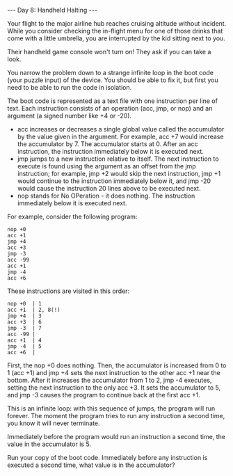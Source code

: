 --- Day 8: Handheld Halting ---

Your flight to the major airline hub reaches cruising altitude without incident. While you consider checking the in-flight menu 
for one of those drinks that come with a little umbrella, you are interrupted by the kid sitting next to you.

Their handheld game console won't turn on! They ask if you can take a look.

You narrow the problem down to a strange infinite loop in the boot code (your puzzle input) of the device. You should be able to 
fix it, but first you need to be able to run the code in isolation.

The boot code is represented as a text file with one instruction per line of text. Each instruction consists of an operation (acc, 
jmp, or nop) and an argument (a signed number like +4 or -20).

- acc increases or decreases a single global value called the accumulator by the value given in the argument. For example, acc +7 
  would increase the accumulator by 7. The accumulator starts at 0. After an acc instruction, the instruction immediately below it 
  is executed next.
- jmp jumps to a new instruction relative to itself. The next instruction to execute is found using the argument as an offset from 
  the jmp instruction; for example, jmp +2 would skip the next instruction, jmp +1 would continue to the instruction immediately 
  below it, and jmp -20 would cause the instruction 20 lines above to be executed next.
- nop stands for No OPeration - it does nothing. The instruction immediately below it is executed next.

For example, consider the following program:
```
nop +0
acc +1
jmp +4
acc +3
jmp -3
acc -99
acc +1
jmp -4
acc +6
```
These instructions are visited in this order:
```
nop +0  | 1
acc +1  | 2, 8(!)
jmp +4  | 3
acc +3  | 6
jmp -3  | 7
acc -99 |
acc +1  | 4
jmp -4  | 5
acc +6  |
```
First, the nop +0 does nothing. Then, the accumulator is increased from 0 to 1 (acc +1) and jmp +4 sets the next instruction to the 
other acc +1 near the bottom. After it increases the accumulator from 1 to 2, jmp -4 executes, setting the next instruction to the 
only acc +3. It sets the accumulator to 5, and jmp -3 causes the program to continue back at the first acc +1.

This is an infinite loop: with this sequence of jumps, the program will run forever. The moment the program tries to run any 
instruction a second time, you know it will never terminate.

Immediately before the program would run an instruction a second time, the value in the accumulator is 5.

Run your copy of the boot code. Immediately before any instruction is executed a second time, what value is in the accumulator?
